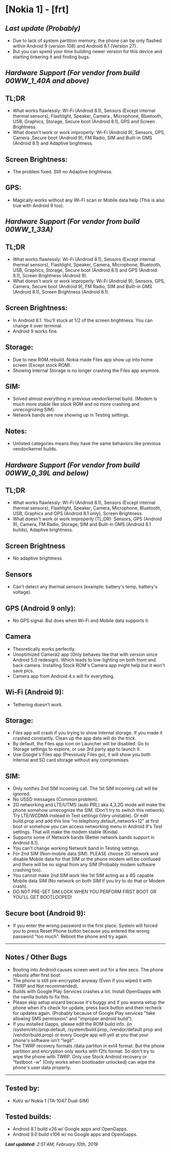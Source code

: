 # [Nokia 1] - [frt]

## *Last update (Probably)*
- Due to lack of system partition memory, the phone can be only flashed within Android 9 (version 108) and Android 8.1 (Version 27).
- But you can spend your time building newer version for this device and starting tinkering it and finding bugs.

## *Hardware Support (For vendor from build 00WW_1_40A and above)*

## TL;DR
- What works flawlessly: Wi-Fi (Android 8.1), Sensors (Except internal thermal sensors), Flashlight, Speaker, Camera , Microphone, Bluetooth, USB, Graphics, Storage, Secure boot (Android 8.1), GPS and Screen Brightness.
- What doesn't work or work improperly: Wi-Fi (Android 9), Sensors, GPS, Camera ,Secure boot (Android 9), FM Radio, SIM and Built-in GMS (Android 8.1) and Adaptive brightness.

## Screen Brightness:
- The problem fixed. Still no Adaptive brightness.

## GPS:
- Magically works without any Wi-Fi scan or Mobile data help (This is also true with Android 9 too).

## *Hardware Support (For vendor from build 00WW_1_33A)*

## TL;DR
- What works flawlessly: Wi-Fi (Android 8.1), Sensors (Except internal thermal sensors), Flashlight, Speaker, Camera, Microphone, Bluetooth, USB, Graphics, Storage, Secure boot (Android 8.1) and GPS (Android 8.1), Screen Brightness (Android 9).
- What doesn't work or work improperly: Wi-Fi (Android 9), Sensors, GPS, Camera, Secure boot (Android 9), FM Radio, SIM and Built-in GMS (Android 8.1), Screen Brightness (Android 8.1).

## Screen Brightness:
- In Android 8.1. You'll stuck at 1/2 of the screen brightness. You can change it over terminal.
- Android 9 works fine.

## Storage:
- Due to new ROM rebuild. Nokia made Files app show up into home screen (Except stock ROM).
- Showing Internal Storage is no longer crashing the Files app anymore.

## SIM:
- Solved almost everything in previous vendor/kernel build. (Modem is much more stable like stock ROM and no more crashing and unrecognizing SIM).
- Network bands are now showing up in Testing settings.

## Notes:
- Unlisted categories means they have the same behaviors like previous vendor/kernel builds.

## *Hardware Support (For vendor from build 00WW_0_39L and below)*

## TL;DR
- What works flawlessly: Wi-Fi (Android 8.1), Sensors (Except internal thermal sensors), Flashlight, Speaker, Camera, Microphone, Bluetooth, USB, Graphics and GPS (Android 8.1 only), Screen Brightness.
- What doesn't work or work improperly (TL;DR): Sensors, GPS (Android 9), Camera, FM Radio, Storage, SIM and Built-in GMS (Android 8.1 builds), Adaptive brightness.

## Screen Brightness
- No adaptive brightness

## Sensors
- Can't detect any thermal sensors (example: battery's temp, battery's voltage).

## GPS (Android 9 only):
- No GPS signal. But does when Wi-Fi and Mobile data supports it.

## Camera
- Theoretically works perfectly.
- Unoptimized Camera2 app (Only behaves like that with version since Android 5.0 redesign). Which leads to low-lighting on both front and back camera. Installing Stock ROM's Camera app might help but it won't save pics.
- Camera app from Android 4.x will fix everything.

## Wi-Fi (Android 9):
-  Tethering doesn't work.

## Storage:
- Files app will crash if you trying to show Internal storage. If you made it crashed constantly. Clean up the app data will do the trick.
- By default, the Files app icon on Launcher will be disabled. Go to Storage settings to explore, or use 3rd party app to launch it.
- Use Google's Files app (Previously Files go), it will show you both Internal and SD card storage without any compromises.

## SIM:
- Only notifies 2nd SIM incoming call. The 1st SIM incoming call will be ignored.
- No USSD messages (Common problem).
- 2G networking and LTE/UTMS (auto PRL) aka 4,3,2G mode will make the phone somehow unrecognize the SIM. (Don't try to switch this network). Try LTE/WCDMA instead in Test settings (Very unstable). Or edit build.prop and add this line "ro.telephony.default_network=12" at first boot or somehow you can access networking menu in Android 9's Test settings. That will make the modem stable (Kinda).
- Supports some of Network bands (Better network bands support in Android 8.1).
- You can't change working Network band in Testing settings.
- For 2nd SIM (Non-mobile data SIM). PLEASE choose 2G network and disable Mobile data for that SIM or the phone modem will be confused and there will be no signal from any SIM (Probably modem software crashing too).
- You cannot make 2nd SIM work like 1st SIM acting as a 4G capable Mobile data SIM (No network on both SIM if you try to do that or Modem crash).
- DO NOT PRE-SET SIM LOCK WHEN YOU PERFORM FIRST BOOT OR YOU'LL GET BOOTLOOPED!

## Secure boot (Android 9):
- If you enter the wrong password in the first place. System will forced you to press Reset Phone button because you entered the wrong password "too much". Reboot the phone and try again.

***
## Notes / Other Bugs
- Booting into Android causes screen went out for a few secs. The phone reboots after first boot.
- The phone is still pre-encrypted anyway (Even if you wiped it with TWRP and Not recommended).
- Builds with Google Play Services crashes a lot. Install OpenGapps with the vanilla builds to fix this.
- Please skip setup wizard because it's buggy and if you wanna setup the phone when it's check for update, press back button and then recheck for updates again. (Probably because of Google Play services "fake allowing SMS permission" and "improper android build").
- If you installed Gapps, please edit the ROM build info. (in /system/etc/prop.default, /system/build.prop, /vendor/default.prop and /vendor/build.prop) or every Google app will yell at you that your phone's software isn't "legit".
- The TWRP recovery formats /data partiton in ext4 format. But the phone partition and encryption only works with f2fs format. So don't try to wipe the phone with TWRP. Only use Stock Android recovery or "fastboot -w" (Only works when bootloader unlocked) can wipe the phone's user data properly.
***

## Tested by:
- Kutiz w/ Nokia 1 (TA-1047 Dual-SIM)


## Tested builds:
- Android 8.1 build v26 w/ Google apps and OpenGapps.
- Android 9.0 build v106 w/ no Google apps and OpenGapps.

_**Last updated:** 2:51 AM; February 10th, 2019_